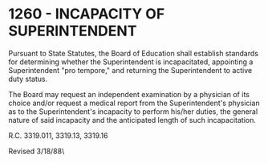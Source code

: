 1260 - INCAPACITY OF SUPERINTENDENT
===================================

Pursuant to State Statutes, the Board of Education shall establish
standards for determining whether the Superintendent is incapacitated,
appointing a Superintendent "pro tempore," and returning the
Superintendent to active duty status.

The Board may request an independent examination by a physician of its
choice and/or request a medical report from the Superintendent's
physician as to the Superintendent's incapacity to perform his/her
duties, the general nature of said incapacity and the anticipated length
of such incapacitation.

R.C. 3319.011, 3319.13, 3319.16

Revised 3/18/88\

